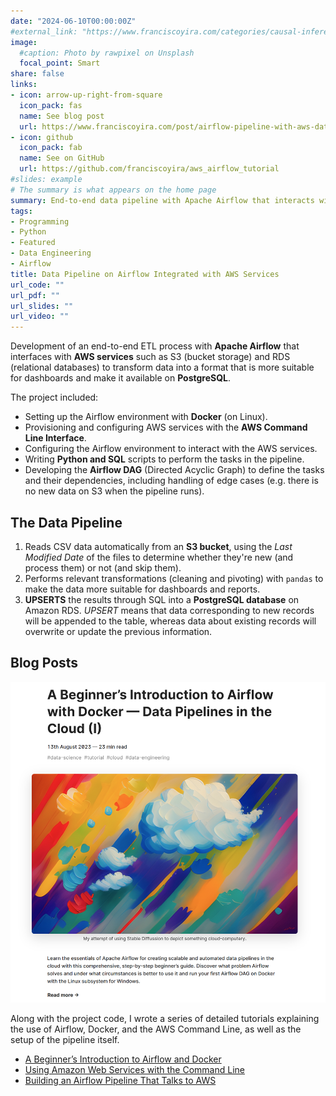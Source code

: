 ```yaml
---
date: "2024-06-10T00:00:00Z"
#external_link: "https://www.franciscoyira.com/categories/causal-inference/"
image:
  #caption: Photo by rawpixel on Unsplash
  focal_point: Smart
share: false
links:
- icon: arrow-up-right-from-square
  icon_pack: fas
  name: See blog post
  url: https://www.franciscoyira.com/post/airflow-pipeline-with-aws-data-cloud-part-3/
- icon: github
  icon_pack: fab
  name: See on GitHub
  url: https://github.com/franciscoyira/aws_airflow_tutorial
#slides: example
# The summary is what appears on the home page
summary: End-to-end data pipeline with Apache Airflow that interacts with AWS services such as RDS and S3 and makes the processed data available on PostgreSQL.
tags:
- Programming
- Python
- Featured
- Data Engineering
- Airflow
title: Data Pipeline on Airflow Integrated with AWS Services
url_code: ""
url_pdf: ""
url_slides: ""
url_video: ""
---
```


Development of an end-to-end ETL process with **Apache Airflow** that interfaces with **AWS services** such as S3 (bucket storage) and RDS (relational databases) to transform data into a format that is more suitable for dashboards and make it available on **PostgreSQL**.

The project included:

- Setting up the Airflow environment with **Docker** (on Linux).
- Provisioning and configuring AWS services with the **AWS Command Line Interface**.
- Configuring the Airflow environment to interact with the AWS services.
- Writing **Python and SQL** scripts to perform the tasks in the pipeline.
- Developing the **Airflow DAG** (Directed Acyclic Graph) to define the tasks and their dependencies, including handling of edge cases (e.g. there is no new data on S3 when the pipeline runs).

## The Data Pipeline

1. Reads CSV data automatically from an **S3 bucket**, using the *Last Modified Date* of the files to determine whether they're new (and process them) or not (and skip them).
2. Performs relevant transformations (cleaning and pivoting) with `pandas` to make the data more suitable for dashboards and reports.
3. **UPSERTS** the results through SQL into a **PostgreSQL database** on Amazon RDS. *UPSERT* means that data corresponding to new records will be appended to the table, whereas data about existing records will overwrite or update the previous information.

## Blog Posts

![](blogpost.png)

Along with the project code, I wrote a series of detailed tutorials explaining the use of Airflow, Docker, and the AWS Command Line, as well as the setup of the pipeline itself.

- [A Beginner’s Introduction to Airflow and Docker](https://www.franciscoyira.com/post/data-pipelines-cloud-intro-airflow-docker/)
- [Using Amazon Web Services with the Command Line](https://www.franciscoyira.com/post/aws-command-line-data-pipelines-cloud-part-2/)
- [Building an Airflow Pipeline That Talks to AWS](https://www.franciscoyira.com/post/airflow-pipeline-with-aws-data-cloud-part-3/)
